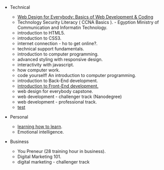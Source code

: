 - Technical
  
    - [Web Design for Everybody: Basics of Web Development & Coding](https://coursera.org/share/da241621016a908e671f702719b19682)
    - Technology Security Literacy ( CCNA Basics ). - Egyption Ministry of Communication and Informatin Technology.
    - introduction to HTML5.
    - introduction to CSS3.
    - internet connection - ho to get online?.
    - technical support fundamentals.
    - introduction to computer programming.
    - advanced styling with responsive design.
    - interactivity with javascript.
    - how computer work.
    - code yourself! An introduction to computer programming.
    - introduction to Back-End development.
    - [introduction to Front-End development.](https://coursera.org/share/9365ee24ba458d440c05cace1629c7c7)
    - web design for  everybody capstone.
    - web development - challenger track (Nanodegree)
    -  web development - professional track.
    -  [test](google.com)




- Personal
    - [learning how to learn](https://coursera.org/share/21b6bd0c253f8cc34a7d95b2c81e580c).
    - Emotional intelligence.




- Business
    - You Preneur (28 training hour in business).
    - Digital Marketing 101.
    - digital marketing - challenger track
